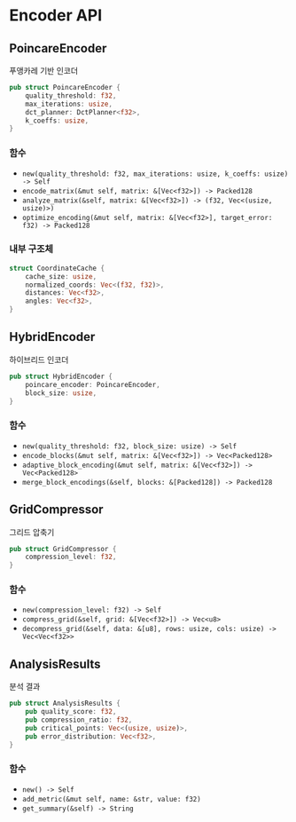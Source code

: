 # Encoder API

## PoincareEncoder

푸앵카레 기반 인코더

```rust
pub struct PoincareEncoder {
    quality_threshold: f32,
    max_iterations: usize,
    dct_planner: DctPlanner<f32>,
    k_coeffs: usize,
}
```

### 함수

- `new(quality_threshold: f32, max_iterations: usize, k_coeffs: usize) -> Self`
- `encode_matrix(&mut self, matrix: &[Vec<f32>]) -> Packed128`
- `analyze_matrix(&self, matrix: &[Vec<f32>]) -> (f32, Vec<(usize, usize)>)`
- `optimize_encoding(&mut self, matrix: &[Vec<f32>], target_error: f32) -> Packed128`

### 내부 구조체

```rust
struct CoordinateCache {
    cache_size: usize,
    normalized_coords: Vec<(f32, f32)>,
    distances: Vec<f32>,
    angles: Vec<f32>,
}
```

## HybridEncoder

하이브리드 인코더

```rust
pub struct HybridEncoder {
    poincare_encoder: PoincareEncoder,
    block_size: usize,
}
```

### 함수

- `new(quality_threshold: f32, block_size: usize) -> Self`
- `encode_blocks(&mut self, matrix: &[Vec<f32>]) -> Vec<Packed128>`
- `adaptive_block_encoding(&mut self, matrix: &[Vec<f32>]) -> Vec<Packed128>`
- `merge_block_encodings(&self, blocks: &[Packed128]) -> Packed128`

## GridCompressor

그리드 압축기

```rust
pub struct GridCompressor {
    compression_level: f32,
}
```

### 함수

- `new(compression_level: f32) -> Self`
- `compress_grid(&self, grid: &[Vec<f32>]) -> Vec<u8>`
- `decompress_grid(&self, data: &[u8], rows: usize, cols: usize) -> Vec<Vec<f32>>`

## AnalysisResults

분석 결과

```rust
pub struct AnalysisResults {
    pub quality_score: f32,
    pub compression_ratio: f32,
    pub critical_points: Vec<(usize, usize)>,
    pub error_distribution: Vec<f32>,
}
```

### 함수

- `new() -> Self`
- `add_metric(&mut self, name: &str, value: f32)`
- `get_summary(&self) -> String` 